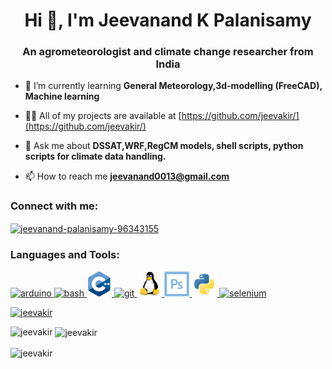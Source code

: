 <h1 align="center">Hi 👋, I'm Jeevanand K Palanisamy</h1>
<h3 align="center">An agrometeorologist and climate change researcher from India</h3>


- 🌱 I’m currently learning **General Meteorology,3d-modelling (FreeCAD), Machine learning**

- 👨‍💻 All of my projects are available at [https://github.com/jeevakir/](https://github.com/jeevakir/)

- 💬 Ask me about **DSSAT,WRF,RegCM models, shell scripts, python scripts for climate data handling.**

- 📫 How to reach me **jeevanand0013@gmail.com**

<h3 align="left">Connect with me:</h3>
<p align="left">
<a href="https://linkedin.com/in/jeevanand-palanisamy-96343155" target="blank"><img align="center" src="https://raw.githubusercontent.com/rahuldkjain/github-profile-readme-generator/master/src/images/icons/Social/linked-in-alt.svg" alt="jeevanand-palanisamy-96343155" height="30" width="40" /></a>
</p>

<h3 align="left">Languages and Tools:</h3>
<p align="left"> <a href="https://www.arduino.cc/" target="_blank" rel="noreferrer"> <img src="https://cdn.worldvectorlogo.com/logos/arduino-1.svg" alt="arduino" width="40" height="40"/> </a> <a href="https://www.gnu.org/software/bash/" target="_blank" rel="noreferrer"> <img src="https://www.vectorlogo.zone/logos/gnu_bash/gnu_bash-icon.svg" alt="bash" width="40" height="40"/> </a> <a href="https://www.w3schools.com/cpp/" target="_blank" rel="noreferrer"> <img src="https://raw.githubusercontent.com/devicons/devicon/master/icons/cplusplus/cplusplus-original.svg" alt="cplusplus" width="40" height="40"/> </a> <a href="https://git-scm.com/" target="_blank" rel="noreferrer"> <img src="https://www.vectorlogo.zone/logos/git-scm/git-scm-icon.svg" alt="git" width="40" height="40"/> </a> <a href="https://www.linux.org/" target="_blank" rel="noreferrer"> <img src="https://raw.githubusercontent.com/devicons/devicon/master/icons/linux/linux-original.svg" alt="linux" width="40" height="40"/> </a> <a href="https://www.photoshop.com/en" target="_blank" rel="noreferrer"> <img src="https://raw.githubusercontent.com/devicons/devicon/master/icons/photoshop/photoshop-line.svg" alt="photoshop" width="40" height="40"/> </a> <a href="https://www.python.org" target="_blank" rel="noreferrer"> <img src="https://raw.githubusercontent.com/devicons/devicon/master/icons/python/python-original.svg" alt="python" width="40" height="40"/> </a> <a href="https://www.selenium.dev" target="_blank" rel="noreferrer"> <img src="https://raw.githubusercontent.com/detain/svg-logos/780f25886640cef088af994181646db2f6b1a3f8/svg/selenium-logo.svg" alt="selenium" width="40" height="40"/> </a> </p>

<p align="left"> <a href="https://github.com/ryo-ma/github-profile-trophy"><img src="https://github-profile-trophy.vercel.app/?username=jeevakir" alt="jeevakir" /></a> </p>
<p><img align="left" src="https://github-readme-stats.vercel.app/api/top-langs?username=jeevakir&show_icons=true&locale=en&layout=compact" alt="jeevakir" /></p>

<p>&nbsp;<img align="center" src="https://github-readme-stats.vercel.app/api?username=jeevakir&show_icons=true&locale=en" alt="jeevakir" /></p>

<p><img align="center" src="https://github-readme-streak-stats.herokuapp.com/?user=jeevakir&" alt="jeevakir" /></p>

